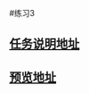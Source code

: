 #练习3
## [任务说明地址](http://ife.baidu.com/2016/task/detail?taskId=3)
## [预览地址](http://colorlight.f3322.net/pratice3/index.html)


